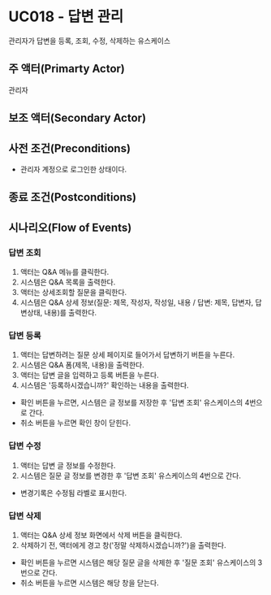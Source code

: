 # UC018 - 답변 관리

관리자가 답변을 등록, 조회, 수정, 삭제하는 유스케이스

## 주 액터(Primarty Actor)
관리자

## 보조 액터(Secondary Actor)

## 사전 조건(Preconditions)
- 관리자 계정으로 로그인한 상태이다.

## 종료 조건(Postconditions)



## 시나리오(Flow of Events)
### 답변 조회
1. 액터는 Q&A 메뉴를 클릭한다.
2. 시스템은 Q&A 목록을 출력한다.
3. 액터는 상세조회할 질문을 클릭한다.
4. 시스템은 Q&A 상세 정보(질문: 제목, 작성자, 작성일, 내용 / 답변: 제목, 답변자, 답변상태, 내용)를 출력한다.

### 답변 등록
1. 액터는 답변하려는 질문 상세 페이지로 들어가서 답변하기 버튼을 누른다.
2. 시스템은 Q&A 폼(제목, 내용)을 출력한다.
3. 액터는 답변 글을 입력하고 등록 버튼을 누른다.
4. 시스템은 '등록하시겠습니까?' 확인하는 내용을 출력한다.
  - 확인 버튼을 누르면, 시스템은 글 정보를 저장한 후 '답변 조회' 유스케이스의 4번으로 간다.
  - 취소 버튼을 누르면 확인 창이 닫힌다.

### 답변 수정
1. 액터는 답변 글 정보를 수정한다.
2. 시스템은 질문 글 정보를 변경한 후 '답변 조회' 유스케이스의 4번으로 간다.
  - 변경기록은 수정됨 라벨로 표시한다.

### 답변 삭제
1. 액터는 Q&A 상세 정보 화면에서 삭제 버튼을 클릭한다.
2. 삭제하기 전, 액터에게 경고 창('정말 삭제하시겠습니까?')을 출력한다.
  - 확인 버튼을 누르면 시스템은 해당 질문 글을 삭제한 후 '질문 조회' 유스케이스의 3번으로 간다.
  - 취소 버튼을 누르면 시스템은 해당 창을 닫는다. 
